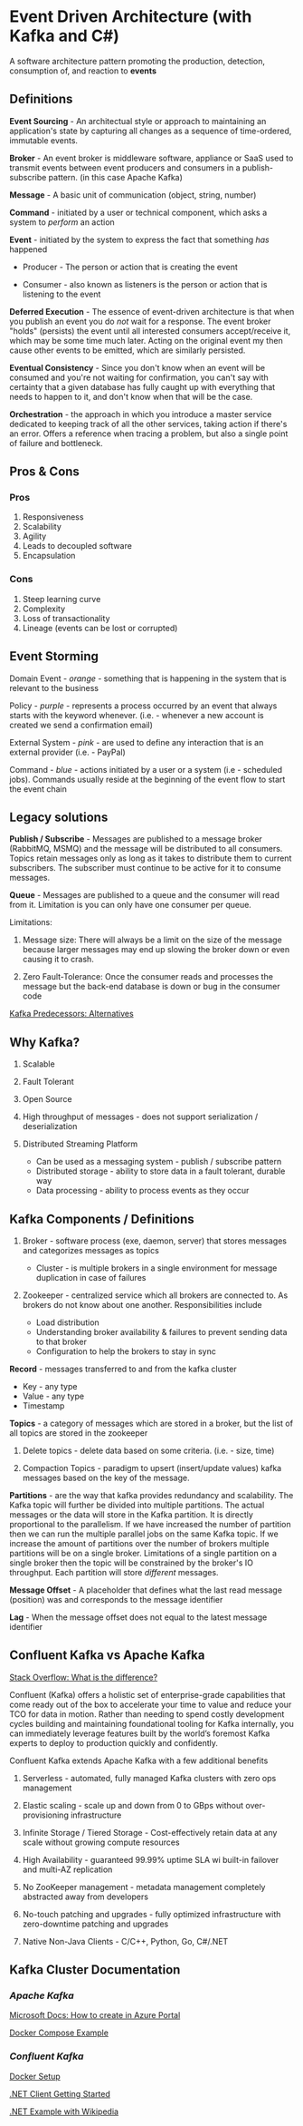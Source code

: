 # Event Driven Architecture (with Kafka and C#)

A software architecture pattern promoting the production, detection, consumption of, and reaction to **events**

## Definitions

**Event Sourcing** - An architectual style or approach to maintaining an application's state by capturing all changes as a sequence of time-ordered, immutable events.

**Broker** - An event broker is middleware software, appliance or SaaS used to transmit events between event producers and consumers in a publish-subscribe pattern. (in this case Apache Kafka)

**Message** - A basic unit of communication (object, string, number)

**Command** - initiated by a user or technical component, which asks a system to *perform* an action

**Event** - initiated by the system to express the fact that something *has* happened

* Producer - The person or action that is creating the event

* Consumer - also known as listeners is the person or action that is listening to the event

**Deferred Execution** - The essence of event-driven architecture is that when you publish an event you do *not* wait for a response. The event broker "holds" (persists) the event until all interested consumers accept/receive it, which may be some time much later. Acting on the original event my then cause other events to be emitted, which are similarly persisted.

**Eventual Consistency** - Since you don't know when an event will be consumed and you're not waiting for confirmation, you can't say with certainty that a given database has fully caught up with everything that needs to happen to it, and don't know when that will be the case.

**Orchestration** - the approach in which you introduce a master service dedicated to keeping track of all the other services, taking action if there's an error. Offers a reference when tracing a problem, but also a single point of failure and bottleneck.

## Pros & Cons

### Pros

1. Responsiveness
2. Scalability
3. Agility
4. Leads to decoupled software
5. Encapsulation

### Cons

1. Steep learning curve
2. Complexity
3. Loss of transactionality
4. Lineage (events can be lost or corrupted)

## Event Storming

Domain Event - *orange* - something that is happening in the system that is relevant to the business

Policy - *purple* - represents a process occurred by an event that always starts with the keyword whenever. (i.e. - whenever a new account is created we send a confirmation email)

External System - *pink* - are used to define any interaction that is an external provider (i.e. - PayPal)

Command - *blue* - actions initiated by a user or a system (i.e - scheduled jobs). Commands usually reside at the beginning of the event flow to start the event chain

## Legacy solutions

**Publish / Subscribe** - Messages are published to a message broker (RabbitMQ, MSMQ) and the message will be distributed to all consumers. Topics retain messages only as long as it takes to distribute them to current subscribers. The subscriber must continue to be active for it to consume messages.

**Queue** - Messages are published to a queue and the consumer will read from it. Limitation is you can only have one consumer per queue.

Limitations:

1. Message size: There will always be a limit on the size of the message because larger messages may end up slowing the broker down or even causing it to crash.

2. Zero Fault-Tolerance: Once the consumer reads and processes the message but the back-end database is down or bug in the consumer code

[Kafka Predecessors: Alternatives](https://github.com/ZinkNotTheMetal/intro-to-kafka/blob/main/docs/alternatives.md)

## Why Kafka?

1. Scalable

2. Fault Tolerant

3. Open Source

4. High throughput of messages - does not support serialization / deserialization

5. Distributed Streaming Platform

    * Can be used as a messaging system - publish / subscribe pattern
    * Distributed storage - ability to store data in a fault tolerant, durable way
    * Data processing - ability to process events as they occur

## Kafka Components / Definitions

1. Broker - software process (exe, daemon, server) that stores messages and categorizes messages as topics
    * Cluster - is multiple brokers in a single environment for message duplication in case of failures

2. Zookeeper - centralized service which all brokers are connected to. As brokers do not know about one another. Responsibilities include
    * Load distribution
    * Understanding broker availability & failures to prevent sending data to that broker
    * Configuration to help the brokers to stay in sync

**Record** - messages transferred to and from the kafka cluster

* Key - any type
* Value - any type
* Timestamp

**Topics** - a category of messages which are stored in a broker, but the list of all topics are stored in the zookeeper

  1. Delete topics - delete data based on some criteria. (i.e. - size, time)

  2. Compaction Topics - paradigm to upsert (insert/update values) kafka messages based on the key of the message.

**Partitions** - are the way that kafka provides redundancy and scalability. The Kafka topic will further be divided into multiple partitions. The actual messages or the data will store in the Kafka partition. It is directly proportional to the parallelism. If we have increased the number of partition then we can run the multiple parallel jobs on the same Kafka topic. If we increase the amount of partitions over the number of brokers multiple partitions will be on a single broker. Limitations of a single partition on a single broker then the topic will be constrained by the broker's IO throughput. Each partition will store *different* messages.

**Message Offset** - A placeholder that defines what the last read message (position) was and corresponds to the message identifier

**Lag** - When the message offset does not equal to the latest message identifier

## Confluent Kafka vs Apache Kafka

[Stack Overflow: What is the difference?](https://stackoverflow.com/a/39709900)

Confluent (Kafka) offers a holistic set of enterprise-grade capabilities that come ready out of the box to accelerate your time to value and reduce your TCO for data in motion. Rather than needing to spend costly development cycles building and maintaining foundational tooling for Kafka internally, you can immediately leverage features built by the world’s foremost Kafka experts to deploy to production quickly and confidently.

Confluent Kafka extends Apache Kafka with a few additional benefits

1. Serverless - automated, fully managed Kafka clusters with zero ops management

2. Elastic scaling - scale up and down from 0 to GBps without over-provisioning infrastructure

3. Infinite Storage / Tiered Storage - Cost-effectively retain data at any scale without growing compute resources

4. High Availability - guaranteed 99.99% uptime SLA wi built-in failover and multi-AZ replication

5. No ZooKeeper management - metadata management completely abstracted away from developers

6. No-touch patching and upgrades - fully optimized infrastructure with zero-downtime patching and upgrades

7. Native Non-Java Clients - C/C++, Python, Go, C#/.NET

## Kafka Cluster Documentation

### *Apache Kafka*

[Microsoft Docs: How to create in Azure Portal](https://docs.microsoft.com/en-us/azure/hdinsight/kafka/apache-kafka-get-started)

[Docker Compose Example](https://code.parts/2020/06/21/kafka-docker-compose-yml/)

### *Confluent Kafka*

[Docker Setup](https://developer.confluent.io/quickstart/kafka-docker/)

[.NET Client Getting Started](https://developer.confluent.io/get-started/dotnet/)

[.NET Example with Wikipedia](https://www.confluent.io/blog/build-cross-platform-kafka-applications-using-c-and-dotnet-5/)

